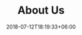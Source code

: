 ---
title: "About Us"
date: 2018-07-12T18:19:33+06:00
bgImage: images/background/page-title.jpg
description : "This is meta description"
---